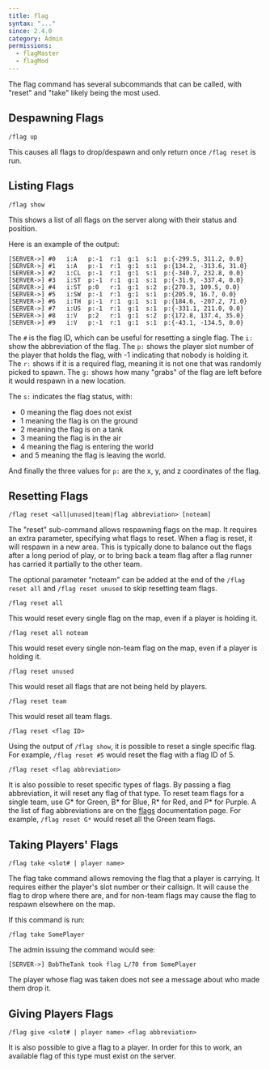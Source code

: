 ```yaml
---
title: flag
syntax: "..."
since: 2.4.0
category: Admin
permissions:
  - flagMaster
  - flagMod
---
```


The flag command has several subcommands that can be called, with "reset" and "take" likely being the most used.

## Despawning Flags

```
/flag up
```

This causes all flags to drop/despawn and only return once `/flag reset` is run.

## Listing Flags

```
/flag show
```

This shows a list of all flags on the server along with their status and position.

Here is an example of the output:

```
[SERVER->] #0   i:A   p:-1  r:1  g:1  s:1  p:{-299.5, 311.2, 0.0}
[SERVER->] #1   i:A   p:-1  r:1  g:1  s:1  p:{134.2, -313.6, 31.0}
[SERVER->] #2   i:CL  p:-1  r:1  g:1  s:1  p:{-340.7, 232.8, 0.0}
[SERVER->] #3   i:ST  p:-1  r:1  g:1  s:1  p:{-31.9, -337.4, 0.0}
[SERVER->] #4   i:ST  p:0   r:1  g:1  s:2  p:{270.3, 109.5, 0.0}
[SERVER->] #5   i:SW  p:-1  r:1  g:1  s:1  p:{205.9, 16.7, 0.0}
[SERVER->] #6   i:TH  p:-1  r:1  g:1  s:1  p:{184.6, -207.2, 71.0}
[SERVER->] #7   i:US  p:-1  r:1  g:1  s:1  p:{-331.1, 211.0, 0.0}
[SERVER->] #8   i:V   p:2   r:1  g:1  s:2  p:{172.8, 137.4, 35.0}
[SERVER->] #9   i:V   p:-1  r:1  g:1  s:1  p:{-43.1, -134.5, 0.0}
```

The `#` is the flag ID, which can be useful for resetting a single flag. The `i:` show the abbreviation of the flag. The `p:` shows the player slot number of the player that holds the flag, with -1 indicating that nobody is holding it. The `r:` shows if it is a required flag, meaning it is not one that was randomly picked to spawn. The `g:` shows how many "grabs" of the flag are left before it would respawn in a new location.

The `s:` indicates the flag status, with:

- 0 meaning the flag does not exist
- 1 meaning the flag is on the ground
- 2 meaning the flag is on a tank
- 3 meaning the flag is in the air
- 4 meaning the flag is entering the world
- and 5 meaning the flag is leaving the world.

And finally the three values for `p:` are the x, y, and z coordinates of the flag.

## Resetting Flags

```
/flag reset <all|unused|team|flag abbreviation> [noteam]
```

The "reset" sub-command allows respawning flags on the map. It requires an extra parameter, specifying what flags to reset. When a flag is reset, it will respawn in a new area. This is typically done to balance out the flags after a long period of play, or to bring back a team flag after a flag runner has carried it partially to the other team.

The optional parameter "noteam" can be added at the end of the `/flag reset all` and `/flag reset unused` to skip resetting team flags.

```
/flag reset all
```

This would reset every single flag on the map, even if a player is holding it.

```
/flag reset all noteam
```

This would reset every single non-team flag on the map, even if a player is holding it.

```
/flag reset unused
```

This would reset all flags that are not being held by players.

```
/flag reset team
```

This would reset all team flags.

```
/flag reset <flag ID>
```

Using the output of `/flag show`, it is possible to reset a single specific flag. For example, `/flag reset #5` would reset the flag with a flag ID of 5.

```
/flag reset <flag abbreviation>
```

It is also possible to reset specific types of flags. By passing a flag abbreviation, it will reset any flag of that type. To reset team flags for a single team, use G* for Green, B* for Blue, R* for Red, and P* for Purple. A the list of flag abbreviations are on the [flags](/documentation/flags/) documentation page. For example, `/flag reset G*` would reset all the Green team flags.

## Taking Players' Flags

```
/flag take <slot# | player name>
```

The flag take command allows removing the flag that a player is carrying. It requires either the player's slot number or their callsign. It will cause the flag to drop where there are, and for non-team flags may cause the flag to respawn elsewhere on the map.

If this command is run:

```
/flag take SomePlayer
```

The admin issuing the command would see:

```
[SERVER->] BobTheTank took flag L/70 from SomePlayer
```

The player whose flag was taken does not see a message about who made them drop it.

## Giving Players Flags

```
/flag give <slot# | player name> <flag abbreviation>
```

It is also possible to give a flag to a player. In order for this to work, an available flag of this type must exist on the server.

